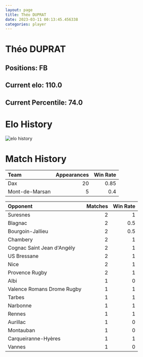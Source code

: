 ```yaml
---  
layout: page  
title: Théo DUPRAT  
date: 2023-03-11 00:13:45.456338  
categories: player  
---
```

# Théo DUPRAT

## Positions: FB

## Current elo: 110.0

## Current Percentile: 74.0

# Elo History


![elo history](history_ThéoDUPRAT.png)
# Match History


| Team           |   Appearances |   Win Rate |
|:---------------|--------------:|-----------:|
| Dax            |            20 |       0.85 |
| Mont-de-Marsan |             5 |       0.4  |

| Opponent                   |   Matches |   Win Rate |
|:---------------------------|----------:|-----------:|
| Suresnes                   |         2 |        1   |
| Blagnac                    |         2 |        0.5 |
| Bourgoin-Jallieu           |         2 |        0.5 |
| Chambery                   |         2 |        1   |
| Cognac Saint Jean d'Angély |         2 |        1   |
| US Bressane                |         2 |        1   |
| Nice                       |         2 |        1   |
| Provence Rugby             |         2 |        1   |
| Albi                       |         1 |        0   |
| Valence Romans Drome Rugby |         1 |        1   |
| Tarbes                     |         1 |        1   |
| Narbonne                   |         1 |        1   |
| Rennes                     |         1 |        1   |
| Aurillac                   |         1 |        0   |
| Montauban                  |         1 |        0   |
| Carqueiranne-Hyères        |         1 |        1   |
| Vannes                     |         1 |        0   |